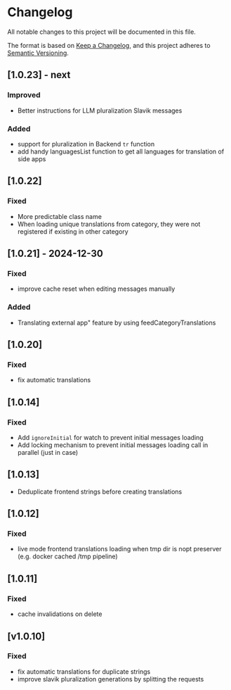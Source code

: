 # Changelog

All notable changes to this project will be documented in this file.

The format is based on [Keep a Changelog](https://keepachangelog.com/en/1.0.0/),
and this project adheres to [Semantic Versioning](https://semver.org/spec/v2.0.0.html).

## [1.0.23] - next

### Improved

- Better instructions for LLM pluralization Slavik messages

### Added
- support for pluralization in Backend `tr` function
- add handy languagesList function to get all languages for translation of side apps

## [1.0.22]

### Fixed

- More predictable class name
- When loading unique translations from category, they were not registered if existing in other category


## [1.0.21] - 2024-12-30

### Fixed
- improve cache reset when editing messages manually

### Added
- Translating external app" feature by using feedCategoryTranslations

## [1.0.20]

### Fixed
- fix automatic translations

## [1.0.14]

### Fixed

- Add `ignoreInitial` for watch to prevent initial messages loading
- Add locking mechanism to prevent initial messages loading call in parallel (just in case)

## [1.0.13]

- Deduplicate frontend strings before creating translations 


## [1.0.12]

### Fixed

- live mode frontend translations loading when tmp dir is nopt preserver  (e.g. docker cached /tmp pipeline)

## [1.0.11]

### Fixed

- cache invalidations on delete

## [v1.0.10]

### Fixed

- fix automatic translations for duplicate strings
- improve slavik pluralization generations by splitting the requests